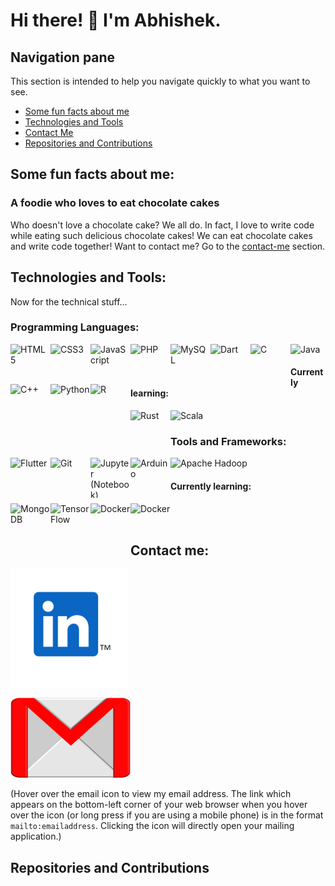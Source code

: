 # Hi there! 👋 I'm Abhishek.

<!--
**BurraAbhishek/BurraAbhishek** is a ✨ _special_ ✨ repository because its `README.md` (this file) appears on your GitHub profile.

Here are some ideas to get you started:

- 🔭 I’m currently working on ...
- 🌱 I’m currently learning ...
- 👯 I’m looking to collaborate on ...
- 🤔 I’m looking for help with ...
- 💬 Ask me about ...
- 📫 How to reach me: ...
- 😄 Pronouns: ...
- ⚡ Fun fact: ...
-->

## Navigation pane
This section is intended to help you navigate quickly to what you want to see.
- [Some fun facts about me](https://github.com/burraabhishek#some-fun-facts-about-me)
- [Technologies and Tools](https://github.com/burraabhishek#technologies-and-tools)
- [Contact Me](https://github.com/burraabhishek#contact-me)
- [Repositories and Contributions](https://github.com/burraabhishek#repositories-and-contributions)

## Some fun facts about me:

### A foodie who loves to eat chocolate cakes

Who doesn't love a chocolate cake? We all do. In fact, I love to write code while eating such delicious chocolate cakes! We can eat chocolate cakes and write code together! Want to contact me? Go to the [contact-me](https://github.com/burraabhishek#contact-me) section.

## Technologies and Tools:

Now for the technical stuff...

### Programming Languages:

<!-- HTML5 --><img src="https://github.com/BurraAbhishek/devicon/blob/master/icons/html5/html5-original-wordmark.svg" title="HyperText Markup Language, the standard markup language for webpages" alt="HTML5" height=64 width=64 align="left">
<!-- CSS3 --><img src="https://github.com/BurraAbhishek/devicon/blob/master/icons/css3/css3-original-wordmark.svg" title="Cascading Style Sheets, the style sheet language to design webpages" alt="CSS3" height=64 width=64 align="left">
<!-- JS --><img src="https://github.com/BurraAbhishek/devicon/blob/master/icons/javascript/javascript-original.svg" title="JavaScript, the core web-programming language" alt="JavaScript" height=64 width=64 align="left">
<!-- PHP --><img src="https://github.com/BurraAbhishek/devicon/blob/master/icons/php/php-original.svg" title="PHP Hypertext Preprocessor, connecting a webpage to a webserver" alt="PHP" height=64 width=64 align="left">
<!-- MySQL --><img src="https://github.com/BurraAbhishek/devicon/blob/master/icons/mysql/mysql-original-wordmark.svg" title="MySQL, a Structured Query Language (Database Management)" alt="MySQL" height=64 width=64 align="left">

<!-- Dart --><img src="https://github.com/BurraAbhishek/devicon/blob/master/icons/dart/dart-original-wordmark.svg" title="Dart, an open-source, scalable programming language, with robust libraries and runtimes, for building web, server and mobile apps" alt="Dart" height=64 width=64 align="left">

<!-- C --><img src="https://github.com/BurraAbhishek/devicon/blob/master/icons/c/c-original.svg" title="The C programming language" alt="C" height=64 width=64 align="left">
<!-- C++ --><img src="https://github.com/isocpp/logos/blob/master/cpp_logo.svg" title="C++, an improvement to the C language" alt="C++" height=64 width=64 align="left">
<!-- Python --><img src="https://github.com/BurraAbhishek/devicon/blob/master/icons/python/python-original-wordmark.svg" title="The Python programming language" alt="Python" height=64 width=64 align="left">
<!-- R --><img src="https://github.com/BurraAbhishek/devicon/blob/master/icons/r/r-original.svg" title="The R programming language" alt="R" height=64 width=64 align="left">
<!-- Java --><img src="https://github.com/BurraAbhishek/devicon/blob/master/icons/java/java-original-wordmark.svg" title="The Java programming language" alt="Java" height=64 width=64>

#### Currently learning:
<!-- Rust --><img src="https://github.com/BurraAbhishek/devicon/blob/master/icons/rust/rust-plain.svg" title="The Rust programming language" alt="Rust" height=64 width=64 align="left">
<!-- Scala --><img src="https://github.com/BurraAbhishek/devicon/blob/master/icons/scala/scala-original-wordmark.svg" title="The Scala programming language" alt="Scala" height=64 width=64>

### Tools and Frameworks:

<!-- Flutter --><img src="https://github.com/BurraAbhishek/devicon/blob/master/icons/flutter/flutter-original.svg" title="Flutter, an open-source UI Software Development Kit to write apps for Android, iOS and the web" alt="Flutter" height=64 width=64 align="left">
<!-- Git --><img src="https://github.com/BurraAbhishek/devicon/blob/master/icons/git/git-original-wordmark.svg" title="Git, a free and open-source version control system" alt="Git" height=64 width=64 align="left">
<!-- Jupyter --><img src="https://github.com/BurraAbhishek/devicon/blob/master/icons/jupyter/jupyter-original-wordmark.svg" title="Jupyter (Notebook), an open-source, web-based interactive development environment to create and share live code, graphics, maps, plots and visualizations." alt="Jupyter (Notebook)" height=64 width=64 align="left">
<!-- Arduino --><img src="https://github.com/BurraAbhishek/devicon/blob/master/icons/arduino/arduino-original-wordmark.svg" title="Arduino, an open-source electronics platform based on easy-to-use hardware and software." alt="Arduino" height=64 width=64 align="left"> 
<!-- Apache Hadoop --><img src="https://hadoop.apache.org/elephant.png" title="Apache Hadoop, software framework for big data and its processing using the MapReduce Framework." alt="Apache Hadoop" height=64 width=64> 


#### Currently learning:
<!-- MongoDB --><img src="https://github.com/BurraAbhishek/devicon/blob/master/icons/mongodb/mongodb-original-wordmark.svg" title="MongoDB, a NoSQL document-oriented database program which uses JSON-like documents with optional schemas" alt="MongoDB" height=64 width=64 align="left">
<!-- TensorFlow --><img src="https://github.com/BurraAbhishek/devicon/blob/master/icons/tensorflow/tensorflow-original-wordmark.svg" title="TensorFlow, an end-to-end open source platform for machine learning." alt="TensorFlow" height=64 width=64 align="left">
<!-- Docker --><img src="https://github.com/BurraAbhishek/devicon/blob/master/icons/docker/docker-original-wordmark.svg" title="Docker, OS-level virtualization in containers." alt="Docker" height=64 width=64 align="left">
<!-- Django --><img src="https://github.com/BurraAbhishek/devicon/blob/master/icons/django/django-original.svg" title="Django, a free and open-source high-level Python web framework." alt="Docker" height=64 width=64>

<br />
<br />

## Contact me:

[<img src="https://github.com/BurraAbhishek/BurraAbhishek/blob/main/icons/profile_link/LinkedIn_TM_icon.png">](https://www.linkedin.com/in/abhishek-burra-3744b2202)

[<img src="https://github.com/BurraAbhishek/BurraAbhishek/blob/main/icons/mail_reference/mail-icon_reference.png" height=128 width=192>](mailto:burra.abhishek1@gmail.com)

(Hover over the email icon to view my email address. The link which appears on the bottom-left corner of your web browser when you hover over the icon (or long press if you are using a mobile phone) is in the format `mailto:emailaddress`. Clicking the icon will directly open your mailing application.)

## Repositories and Contributions
